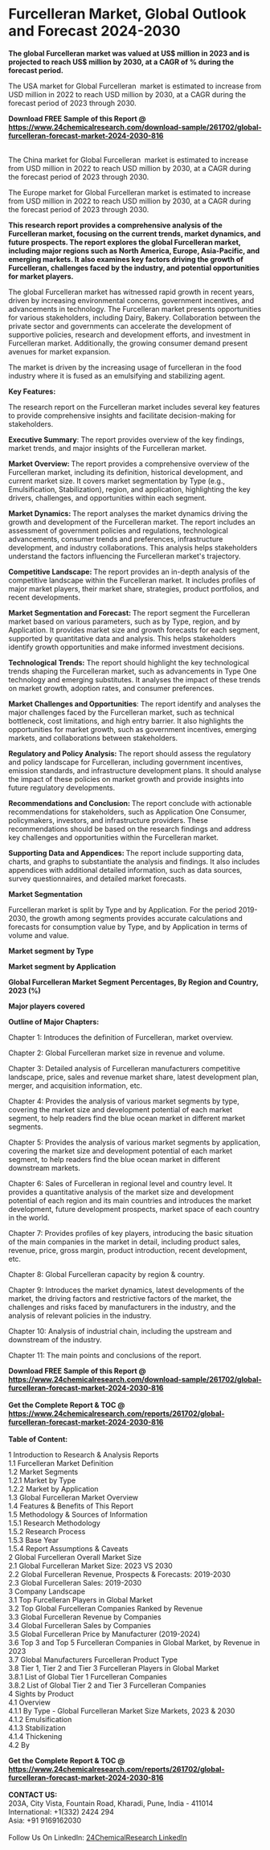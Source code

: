 <h1>Furcelleran Market, Global Outlook and Forecast 2024-2030</h1><p><strong>The global Furcelleran market was valued at US$ million in 2023 and is projected to reach US$ million by 2030, at a CAGR of % during the forecast period.</strong></p><p>
</p><p>The USA market for Global Furcelleran  market is estimated to increase from USD million in 2022 to reach USD million by 2030, at a CAGR during the forecast period of 2023 through 2030.</p><div><b>Download FREE Sample of this Report @ 
            <a href="https://www.24chemicalresearch.com/download-sample/261702/global-furcelleran-forecast-market-2024-2030-816">
            https://www.24chemicalresearch.com/download-sample/261702/global-furcelleran-forecast-market-2024-2030-816</a></b></div><br><p>
</p><p>The China market for Global Furcelleran  market is estimated to increase from USD million in 2022 to reach USD million by 2030, at a CAGR during the forecast period of 2023 through 2030.</p><p>
</p><p>The Europe market for Global Furcelleran market is estimated to increase from USD million in 2022 to reach USD million by 2030, at a CAGR during the forecast period of 2023 through 2030.</p><p>
</p><p><strong>This research report provides a comprehensive analysis of the Furcelleran market, focusing on the current trends, market dynamics, and future prospects. The report explores the global Furcelleran market, including major regions such as North America, Europe, Asia-Pacific, and emerging markets. It also examines key factors driving the growth of Furcelleran, challenges faced by the industry, and potential opportunities for market players.</strong></p><p>
The global Furcelleran market has witnessed rapid growth in recent years, driven by increasing environmental concerns, government incentives, and advancements in technology. The Furcelleran market presents opportunities for various stakeholders, including Dairy, Bakery. Collaboration between the private sector and governments can accelerate the development of supportive policies, research and development efforts, and investment in Furcelleran market. Additionally, the growing consumer demand present avenues for market expansion.</p><p>
The market is driven by the increasing usage of furcelleran in the food industry where it is fused as an emulsifying and stabilizing agent.</p><p>
<strong>Key Features:</strong></p><p>
The research report on the Furcelleran market includes several key features to provide comprehensive insights and facilitate decision-making for stakeholders.</p><p>
<strong>Executive Summary</strong>: The report provides overview of the key findings, market trends, and major insights of the Furcelleran market.</p><p>
<strong>Market Overview: </strong>The report provides a comprehensive overview of the Furcelleran market, including its definition, historical development, and current market size. It covers market segmentation by Type (e.g., Emulsification, Stabilization), region, and application, highlighting the key drivers, challenges, and opportunities within each segment.</p><p>
<strong>Market Dynamics: </strong>The report analyses the market dynamics driving the growth and development of the Furcelleran market. The report includes an assessment of government policies and regulations, technological advancements, consumer trends and preferences, infrastructure development, and industry collaborations. This analysis helps stakeholders understand the factors influencing the Furcelleran market's trajectory.</p><p>
<strong>Competitive Landscape: </strong>The report provides an in-depth analysis of the competitive landscape within the Furcelleran market. It includes profiles of major market players, their market share, strategies, product portfolios, and recent developments.</p><p>
<strong>Market Segmentation and Forecast: </strong>The report segment the Furcelleran market based on various parameters, such as by Type, region, and by Application. It provides market size and growth forecasts for each segment, supported by quantitative data and analysis. This helps stakeholders identify growth opportunities and make informed investment decisions.</p><p>
<strong>Technological Trends:</strong> The report should highlight the key technological trends shaping the Furcelleran market, such as advancements in Type One technology and emerging substitutes. It analyses the impact of these trends on market growth, adoption rates, and consumer preferences.</p><p>
<strong>Market Challenges and Opportunities</strong>: The report identify and analyses the major challenges faced by the Furcelleran market, such as technical bottleneck, cost limitations, and high entry barrier. It also highlights the opportunities for market growth, such as government incentives, emerging markets, and collaborations between stakeholders.</p><p>
<strong>Regulatory and Policy Analysis: </strong>The report should assess the regulatory and policy landscape for Furcelleran, including government incentives, emission standards, and infrastructure development plans. It should analyse the impact of these policies on market growth and provide insights into future regulatory developments.</p><p>
<strong>Recommendations and Conclusion: </strong>The report conclude with actionable recommendations for stakeholders, such as Application One Consumer, policymakers, investors, and infrastructure providers. These recommendations should be based on the research findings and address key challenges and opportunities within the Furcelleran market.</p><p>
<strong>Supporting Data and Appendices: </strong>The report include supporting data, charts, and graphs to substantiate the analysis and findings. It also includes appendices with additional detailed information, such as data sources, survey questionnaires, and detailed market forecasts.</p><p>
<strong>Market Segmentation</strong></p><p>
Furcelleran market is split by Type and by Application. For the period 2019-2030, the growth among segments provides accurate calculations and forecasts for consumption value by Type, and by Application in terms of volume and value.</p><p>
<strong>Market segment by Type</strong></p><p>
</p><p>
</p><p><strong>Market segment by Application</strong></p><p>
</p><p>
</p><p><strong>Global Furcelleran Market Segment Percentages, By Region and Country, 2023 (%)</strong></p><p>
</p><p>
</p><p><strong>Major players covered</strong></p><p>
</p><p>
</p><p><strong>Outline of Major Chapters:</strong></p><p>
Chapter 1: Introduces the definition of Furcelleran, market overview.</p><p>
Chapter 2: Global Furcelleran market size in revenue and volume.</p><p>
Chapter 3: Detailed analysis of Furcelleran manufacturers competitive landscape, price, sales and revenue market share, latest development plan, merger, and acquisition information, etc.</p><p>
Chapter 4: Provides the analysis of various market segments by type, covering the market size and development potential of each market segment, to help readers find the blue ocean market in different market segments.</p><p>
Chapter 5: Provides the analysis of various market segments by application, covering the market size and development potential of each market segment, to help readers find the blue ocean market in different downstream markets.</p><p>
Chapter 6: Sales of Furcelleran in regional level and country level. It provides a quantitative analysis of the market size and development potential of each region and its main countries and introduces the market development, future development prospects, market space of each country in the world.</p><p>
Chapter 7: Provides profiles of key players, introducing the basic situation of the main companies in the market in detail, including product sales, revenue, price, gross margin, product introduction, recent development, etc.</p><p>
Chapter 8: Global Furcelleran capacity by region &amp; country.</p><p>
Chapter 9: Introduces the market dynamics, latest developments of the market, the driving factors and restrictive factors of the market, the challenges and risks faced by manufacturers in the industry, and the analysis of relevant policies in the industry.</p><p>
Chapter 10: Analysis of industrial chain, including the upstream and downstream of the industry.</p><p>
Chapter 11: The main points and conclusions of the report.</p><div><b>Download FREE Sample of this Report @ 
            <a href="https://www.24chemicalresearch.com/download-sample/261702/global-furcelleran-forecast-market-2024-2030-816">
            https://www.24chemicalresearch.com/download-sample/261702/global-furcelleran-forecast-market-2024-2030-816</a></b></div><br><div><b>Get the Complete Report & TOC @ 
            <a href="https://www.24chemicalresearch.com/reports/261702/global-furcelleran-forecast-market-2024-2030-816">
            https://www.24chemicalresearch.com/reports/261702/global-furcelleran-forecast-market-2024-2030-816</a></b></div><br>
            <b>Table of Content:</b><p>1 Introduction to Research & Analysis Reports<br />
    1.1 Furcelleran Market Definition<br />
    1.2 Market Segments<br />
        1.2.1 Market by Type<br />
        1.2.2 Market by Application<br />
    1.3 Global Furcelleran Market Overview<br />
    1.4 Features & Benefits of This Report<br />
    1.5 Methodology & Sources of Information<br />
        1.5.1 Research Methodology<br />
        1.5.2 Research Process<br />
        1.5.3 Base Year<br />
        1.5.4 Report Assumptions & Caveats<br />
2 Global Furcelleran Overall Market Size<br />
    2.1 Global Furcelleran Market Size: 2023 VS 2030<br />
    2.2 Global Furcelleran Revenue, Prospects & Forecasts: 2019-2030<br />
    2.3 Global Furcelleran Sales: 2019-2030<br />
3 Company Landscape<br />
    3.1 Top Furcelleran Players in Global Market<br />
    3.2 Top Global Furcelleran Companies Ranked by Revenue<br />
    3.3 Global Furcelleran Revenue by Companies<br />
    3.4 Global Furcelleran Sales by Companies<br />
    3.5 Global Furcelleran Price by Manufacturer (2019-2024)<br />
    3.6 Top 3 and Top 5 Furcelleran Companies in Global Market, by Revenue in 2023<br />
    3.7 Global Manufacturers Furcelleran Product Type<br />
    3.8 Tier 1, Tier 2 and Tier 3 Furcelleran Players in Global Market<br />
        3.8.1 List of Global Tier 1 Furcelleran Companies<br />
        3.8.2 List of Global Tier 2 and Tier 3 Furcelleran Companies<br />
4 Sights by Product<br />
    4.1 Overview<br />
        4.1.1 By Type - Global Furcelleran Market Size Markets, 2023 & 2030<br />
        4.1.2 Emulsification<br />
        4.1.3 Stabilization<br />
        4.1.4 Thickening<br />
    4.2 By</p><div><b>Get the Complete Report & TOC @ 
            <a href="https://www.24chemicalresearch.com/reports/261702/global-furcelleran-forecast-market-2024-2030-816">
            https://www.24chemicalresearch.com/reports/261702/global-furcelleran-forecast-market-2024-2030-816</a></b></div><br><b>CONTACT US:</b><br>
            203A, City Vista, Fountain Road, Kharadi, Pune, India - 411014<br>
            International: +1(332) 2424 294<br>
            Asia: +91 9169162030 <br><br>
            Follow Us On LinkedIn: <a href="https://www.linkedin.com/company/24chemicalresearch/">24ChemicalResearch LinkedIn</a>